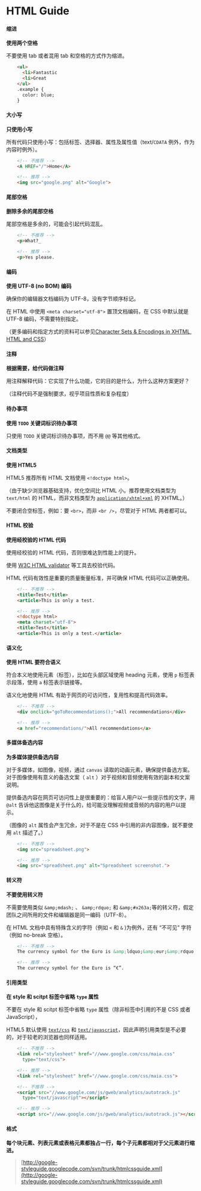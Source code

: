 # HTML Guide

#### 缩进

**使用两个空格**

不要使用 tab 或者混用 tab 和空格的方式作为缩进。

```html
    <ul>
      <li>Fantastic
      <li>Great
    </ul>
    .example {
      color: blue;
    }
```

#### 大小写

**只使用小写**

所有代码只使用小写：包括标签、选择器、属性及属性值（text/`CDATA` 例外，作为内容时例外）。

```html
    <!-- 不推荐 -->
    <A HREF="/">Home</A>

    <!-- 推荐 -->
    <img src="google.png" alt="Google">
```

#### 尾部空格

**删除多余的尾部空格**

尾部空格是多余的，可能会引起代码混乱。

```html
    <!-- 不推荐 -->
    <p>What?_

    <!-- 推荐 -->
    <p>Yes please.
```

#### 编码

**使用 UTF-8 (no BOM) 编码**

确保你的编辑器文档编码为 UTF-8，没有字节顺序标记。

在 HTML 中使用 `<meta charset="utf-8">` 置顶文档编码，在 CSS 中默认就是 UTF-8 编码，不需要特别指定。

（更多编码和指定方式的资料可以参见[Character Sets & Encodings in XHTML, HTML and CSS](http://www.w3.org/International/tutorials/tutorial-char-enc/en/all.html)）

#### 注释

**根据需要，给代码做注释**

用注释解释代码：它实现了什么功能，它的目的是什么，为什么这种方案更好？

（注释代码不是强制要求，视乎项目性质和复杂程度）

#### 待办事项

**使用 `TODO` 关键词标识待办事项**

只使用 `TODO` 关键词标识待办事项，而不用 `@@` 等其他格式。


#### 文档类型

**使用 HTML5**

HTML5 推荐所有 HTML 文档使用 `<!doctype html>`。

（由于缺少浏览器基础支持，优化空间比 HTML 小。推荐使用文档类型为 `text/html` 的 HTML，而非文档类型为 [`application/xhtml+xml`](http://hixie.ch/advocacy/xhtml) 的 XHTML。）

不要闭合空标签，例如：要 `<br>`，而非 `<br />`，尽管对于 HTML 两者都可以。

#### HTML 校验

**使用经校验的 HTML 代码**

使用经校验的 HTML 代码，否则很难达到性能上的提升。

使用 [W3C HTML validator](http://validator.w3.org/nu/) 等工具去校验代码。

HTML 代码有效性是重要的质量衡量标准，并可确保 HTML 代码可以正确使用。

```html
    <!-- 不推荐 -->
    <title>Test</title>
    <article>This is only a test.

    <!-- 推荐 -->
    <!doctype html>
    <meta charset="utf-8">
    <title>Test</title>
    <article>This is only a test.</article>
```

#### 语义化

**使用 HTML 要符合语义**

符合本义地使用元素（标签），比如在头部区域使用 heading 元素，使用 `p` 标签表示段落，使用 `a` 标签表示链接等。

语义化地使用 HTML 有助于网页的可访问性，复用性和提高代码效率。

```html
    <!-- 不推荐 -->
    <div onclick="goToRecommendations();">All recommendations</div>

    <!-- 推荐 -->
    <a href="recommendations/">All recommendations</a>
```

#### 多媒体备选内容

**为多媒体提供备选内容**

对于多媒体，如图像，视频，通过 `canvas` 读取的动画元素，确保提供备选方案。对于图像使用有意义的备选文案（ `alt` ）对于视频和音频使用有效的副本和文案说明。

提供备选内容在网页可访问性上是很重要的：给盲人用户以一些提示性的文字，用 `@alt` 告诉他这图像是关于什么的，给可能没理解视频或音频的内容的用户以提示。

（图像的 `alt` 属性会产生冗余，对于不是在 CSS 中引用的非内容图像，就不要使用 `alt` 描述了。）

```html
    <!-- 不推荐 -->
    <img src="spreadsheet.png">

    <!-- 推荐 -->
    <img src="spreadsheet.png" alt="Spreadsheet screenshot.">
```

#### 转义符

**不要使用转义符**

不需要使用类似 `&amp;mdash;` 、 `&amp;rdquo;` 和 `&amp;#x263a;`等的转义符，假定团队之间所用的文件和编辑器是同一编码（UTF-8）。

在 HTML 文档中具有特殊含义的字符（例如 `<` 和 `&` )为例外，还有 “不可见” 字符（例如 no-break 空格）。

```html
    <!-- 不推荐 -->
    The currency symbol for the Euro is &amp;ldquo;&amp;eur;&amp;rdquo;.

    <!-- 推荐 -->
    The currency symbol for the Euro is “€”.
```

#### 引用类型

**在 style 和 scitpt 标签中省略 `type` 属性**

不要在 style 和 scitpt 标签中省略 `type` 属性（除非标签中引用的不是 CSS 或者 JavaScript），

HTML5 默认使用 [`text/css`](http://www.whatwg.org/specs/web-apps/current-work/multipage/semantics.html#attr-style-type) 和 [`text/javascript`](http://www.whatwg.org/specs/web-apps/current-work/multipage/scripting-1.html#attr-script-type)，因此声明引用类型是不必要的，对于较老的浏览器也同样适用。

```html
    <!-- 不推荐 -->
    <link rel="stylesheet" href="//www.google.com/css/maia.css"
      type="text/css">

    <!-- 推荐 -->
    <link rel="stylesheet" href="//www.google.com/css/maia.css">

    <!-- 不推荐 -->
    <script src="//www.google.com/js/gweb/analytics/autotrack.js"
      type="text/javascript"></script>

    <!-- 推荐 -->
    <script src="//www.google.com/js/gweb/analytics/autotrack.js"></script>
```

#### 格式

**每个块元素、列表元素或表格元素都独占一行，每个子元素都相对于父元素进行缩进。**

> [http://google-styleguide.googlecode.com/svn/trunk/htmlcssguide.xml](http://google-styleguide.googlecode.com/svn/trunk/htmlcssguide.xml)

